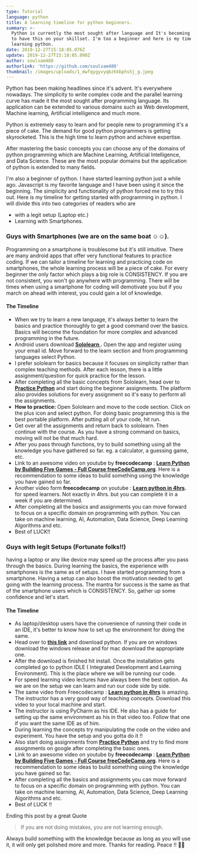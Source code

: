 ```yaml
---
type: Tutorial
language: python
title: A learning timeline for python beginners.
summary: >-
  Python is currently the most sought after language and It's becoming essential
  to have this on your skillset. I'm too a beginner and here is my timeline for
  learning python.
date: 2019-12-27T15:18:05.076Z
update: 2019-12-27T15:18:05.090Z
author: soulsam480
authorlink: 'https://github.com/soulsam480'
thumbnail: /images/uploads/1_mwfqygyvyqbzkkbphs5j_g.jpeg
---
```

Python has been making headlines since it's advent. It's everywhere nowadays. The simplicity to write complex code and the parallel learning curve has made it the most sought after programming language. Its application can be extended to various domains such as Web development, Machine learning, Artificial intelligence and much more.

Python is extremely easy to learn and for people new to programming it's a piece of cake. The demand for good python programmers is getting skyrocketed. This is the high time to learn python and achieve expertise.

After mastering the basic concepts you can choose any of the domains of python programming which are Machine Learning, Artificial Intelligence, and Data Science. These are the most popular domains but the application of python is extended to many fields.

I'm also a beginner of python. I have started learning python just a while ago. Javascript is my favorite language and I have been using it since the beginning. The simplicity and functionality of python forced me to try this out. Here is my timeline for getting started with programming in python. I will divide this into two categories of readers who are

* with a legit setup (Laptop etc.)
* Learning with Smartphones.

### **Guys with Smartphones (we are on the same boat ☺️☺️).**

Programming on a smartphone is troublesome but it's still intuitive. There are many android apps that offer very functional features to practice coding. If we can tailor a timeline for learning and practicing code on smartphones, the whole learning process will be a piece of cake. For every beginner the only factor which plays a big role is CONSISTENCY. If you are not consistent, you won't go anywhere with programming. There will be times when using a smartphone for coding will demotivate you but if you march on ahead with interest, you could gain a lot of knowledge.

#### **The Timeline**

* When we try to learn a new language, it's always better to learn the basics and practice thoroughly to get a good command over the basics. Basics will become the foundation for more complex and advanced programming in the future.
* Android users download **[Sololearn ](https://play.google.com/store/apps/details?id=com.sololearn).** Open the app and register using your email id. Move forward to the learn section and from programming languages select Python.
* I prefer sololearn for basics because it focuses on simplicity rather than complex teaching methods. After each lesson, there is a little assignment/question for quick practice for the lesson.
* After completing all the basic concepts from Sololearn, head over to **[Practice Python](https://www.practicepython.org/)**  and start doing the beginner assignments. The platform also provides solutions for every assignment so it's easy to perform all the assignments.
* **How to practice:** Open Sololearn and move to the code section. Click on the plus icon and select python. For doing basic programming this is the best portable platform. After putting all of your code, hit run.
* Get over all the assignments and return back to sololearn. Then continue with the course. As you have a strong command on basics, moving will not be that much hard.
* After you pass through functions, try to build something using all the knowledge you have gathered so far. eg. a calculator, a guessing game, etc.
* Link to an awesome video on youtube by **freecodecamp** : **[Learn Python by Building Five Games - Full Course freeCodeCamp.org](https://www.youtube.com/watch?v=XGf2GcyHPhc)**. Here is a recommendation to some ideas to build something using the knowledge you have gained so far.
* Another video form **freecodecamp** on youtube : **[Learn python in 4hrs](https://www.youtube.com/watch?v=rfscVS0vtbw).**  for speed learners. Not exactly in 4hrs. but you can complete it in a week if you are determined.
* After completing all the basics and assignments you can move forward to focus on a specific domain on programming with python. You can take on machine learning, AI, Automation, Data Science, Deep Learning Algorithms and etc.
* Best of LUCK!!

### Guys with legit Setups (Fortunate folks!!)

having a laptop or any like device may speed up the process after you pass through the basics. During learning the basics, the experience with smartphones is the same as of setups. I have started programming from a smartphone. Having a setup can also boost the motivation needed to get going with the learning process. The mantra for success is the same as that of the smartphone users which is CONSISTENCY. So, gather up some confidence and let's start.

#### The Timeline

* As laptop/desktop users have the convenience of running their code in an IDE, it's better to know how to set up the environment for doing the same.
* Head over to [](https://www.python.org/downloads/)**[this link](https://www.python.org/downloads/)** and download python. If you are on windows download the windows release and for mac download the appropriate one.
* After the download is finished hit install. Once the installation gets completed go to python IDLE ( Integrated Development and Learning Environment). This is the place where we will be running our code.  
* For speed learning video lectures have always been the best option. As we are on the setup we can learn and run our code side by side. 
* The same video from Freecodecamp : **[Learn python in 4hrs](https://www.youtube.com/watch?v=rfscVS0vtbw)** is amazing. The instructor has a very good way of teaching concepts. Download this video to your local machine and start.
* The instructor is using PyCharm as his IDE. He also has a guide for setting up the same environment as his in that video too. Follow that one if you want the same IDE as of him.
* During learning the concepts try manipulating the code on the video and experiment.  You have the setup and you gotta do it !!
* Also start doing assignments from **[Practice Python](https://www.practicepython.org/)** and try to find more assignments on google after completing the basic ones. 
* Link to an awesome video on youtube by **freecodecamp** : **[Learn Python by Building Five Games - Full Course freeCodeCamp.org](https://www.youtube.com/watch?v=XGf2GcyHPhc)**. Here is a recommendation to some ideas to build something using the knowledge you have gained so far.
* After completing all the basics and assignments you can move forward to focus on a specific domain on programming with python. You can take on machine learning, AI, Automation, Data Science, Deep Learning Algorithms and etc.
* Best of LUCK !!

Ending this post by a great Quote 

> If you are not doing mistakes, you are not learning enough.

Always build something with the knowledge because as long as you will use it, it will only get polished more and more. Thanks for reading. Peace !! 🤘🤘
